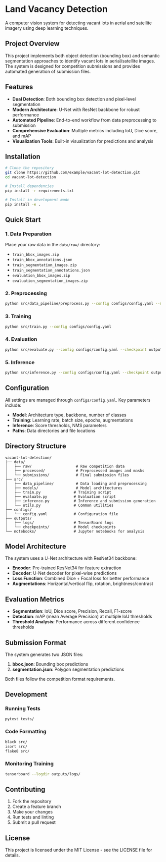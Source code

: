 # Land Vacancy Detection

A computer vision system for detecting vacant lots in aerial and satellite imagery using deep learning techniques.

## Project Overview

This project implements both object detection (bounding box) and semantic segmentation approaches to identify vacant lots in aerial/satellite images. The system is designed for competition submissions and provides automated generation of submission files.

## Features

- **Dual Detection**: Both bounding box detection and pixel-level segmentation
- **Modern Architecture**: U-Net with ResNet backbone for robust performance
- **Automated Pipeline**: End-to-end workflow from data preprocessing to submission
- **Comprehensive Evaluation**: Multiple metrics including IoU, Dice score, and mAP
- **Visualization Tools**: Built-in visualization for predictions and analysis

## Installation

```bash
# Clone the repository
git clone https://github.com/example/vacant-lot-detection.git
cd vacant-lot-detection

# Install dependencies
pip install -r requirements.txt

# Install in development mode
pip install -e .
```

## Quick Start

### 1. Data Preparation

Place your raw data in the `data/raw/` directory:
- `train_bbox_images.zip`
- `train_bbox_annotations.json`
- `train_segmentation_images.zip`
- `train_segmentation_annotations.json`
- `evaluation_bbox_images.zip`
- `evaluation_segmentation_images.zip`

### 2. Preprocessing

```bash
python src/data_pipeline/preprocess.py --config configs/config.yaml --mode both
```

### 3. Training

```bash
python src/train.py --config configs/config.yaml
```

### 4. Evaluation

```bash
python src/evaluate.py --config configs/config.yaml --checkpoint outputs/checkpoints/best.pth
```

### 5. Inference

```bash
python src/inference.py --config configs/config.yaml --checkpoint outputs/checkpoints/best.pth --output_dir data/submissions/
```

## Configuration

All settings are managed through `configs/config.yaml`. Key parameters include:

- **Model**: Architecture type, backbone, number of classes
- **Training**: Learning rate, batch size, epochs, augmentations
- **Inference**: Score thresholds, NMS parameters
- **Paths**: Data directories and file locations

## Directory Structure

```
vacant-lot-detection/
├── data/
│   ├── raw/                    # Raw competition data
│   ├── processed/              # Preprocessed images and masks
│   └── submissions/            # Final submission files
├── src/
│   ├── data_pipeline/          # Data loading and preprocessing
│   ├── models/                 # Model architectures
│   ├── train.py               # Training script
│   ├── evaluate.py            # Evaluation script
│   ├── inference.py           # Inference and submission generation
│   └── utils.py               # Common utilities
├── configs/
│   └── config.yaml            # Configuration file
├── outputs/
│   ├── logs/                  # TensorBoard logs
│   └── checkpoints/           # Model checkpoints
└── notebooks/                 # Jupyter notebooks for analysis
```

## Model Architecture

The system uses a U-Net architecture with ResNet34 backbone:

- **Encoder**: Pre-trained ResNet34 for feature extraction
- **Decoder**: U-Net decoder for pixel-wise predictions
- **Loss Function**: Combined Dice + Focal loss for better performance
- **Augmentations**: Horizontal/vertical flip, rotation, brightness/contrast

## Evaluation Metrics

- **Segmentation**: IoU, Dice score, Precision, Recall, F1-score
- **Detection**: mAP (mean Average Precision) at multiple IoU thresholds
- **Threshold Analysis**: Performance across different confidence thresholds

## Submission Format

The system generates two JSON files:

1. **bbox.json**: Bounding box predictions
2. **segmentation.json**: Polygon segmentation predictions

Both files follow the competition format requirements.

## Development

### Running Tests

```bash
pytest tests/
```

### Code Formatting

```bash
black src/
isort src/
flake8 src/
```

### Monitoring Training

```bash
tensorboard --logdir outputs/logs/
```

## Contributing

1. Fork the repository
2. Create a feature branch
3. Make your changes
4. Run tests and linting
5. Submit a pull request

## License

This project is licensed under the MIT License - see the LICENSE file for details.